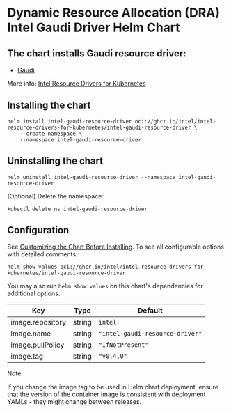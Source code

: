 # Dynamic Resource Allocation (DRA) Intel Gaudi Driver Helm Chart

## The chart installs Gaudi resource driver:

- [Gaudi](https://github.com/intel/intel-resource-drivers-for-kubernetes/tree/main/doc/gaudi/README.md)

More info: [Intel Resource Drivers for Kubernetes](https://github.com/intel/intel-resource-drivers-for-kubernetes/tree/main)


## Installing the chart

```
helm install intel-gaudi-resource-driver oci://ghcr.io/intel/intel-resource-drivers-for-kubernetes/intel-gaudi-resource-driver \
    --create-namespace \
    --namespace intel-gaudi-resource-driver
```

## Uninstalling the chart
```
helm uninstall intel-gaudi-resource-driver --namespace intel-gaudi-resource-driver
```
(Optional) Delete the namespace:
```
kubectl delete ns intel-gaudi-resource-driver
```

## Configuration
See [Customizing the Chart Before Installing](https://helm.sh/docs/intro/using_helm/#customizing-the-chart-before-installing). To see all configurable options with detailed comments:

```
helm show values oci://ghcr.io/intel/intel-resource-drivers-for-kubernetes/intel-gaudi-resource-driver
```

You may also run `helm show values` on this chart's dependencies for additional options.

| Key | Type | Default |
|-----|------|---------|
| image.repository | string | `intel` |
| image.name | string | `"intel-gaudi-resource-driver"` |
| image.pullPolicy | string | `"IfNotPresent"` |
| image.tag | string | `"v0.4.0"` |

> [!Note]
> If you change the image tag to be used in Helm chart deployment, ensure that the version of the container image is consistent with deployment YAMLs - they might change between releases.

